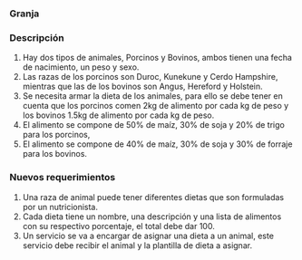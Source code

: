 ### Granja

### Descripción

1. Hay dos tipos de animales, Porcinos y Bovinos, ambos tienen una fecha de nacimiento, un peso y sexo.
2. Las razas de los porcinos son Duroc, Kunekune y Cerdo Hampshire, mientras que las de los bovinos son Angus, Hereford y Holstein.
3. Se necesita armar la dieta de los animales, para ello se debe tener en cuenta que los porcinos comen 2kg de alimento por cada kg de peso y los bovinos 1.5kg de alimento por cada kg de peso.
4. El alimento se compone de 50% de maíz, 30% de soja y 20% de trigo para los porcinos, 
5. El alimento se compone de 40% de maíz, 30% de soja y 30% de forraje para los bovinos.


### Nuevos requerimientos

1. Una raza de animal puede tener diferentes dietas que son formuladas por un nutricionista.
2. Cada dieta tiene un nombre, una descripción y una lista de alimentos con su respectivo porcentaje, el total debe dar 100.
3. Un servicio se va a encargar de asignar una dieta a un animal, este servicio debe recibir el animal y la plantilla de dieta a asignar.